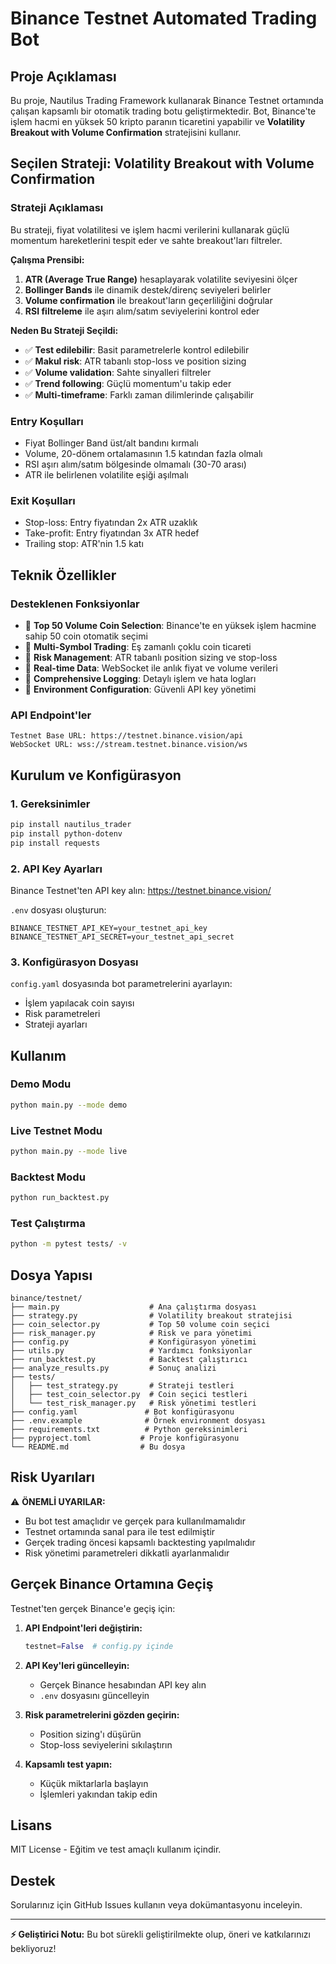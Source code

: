 # Binance Testnet Automated Trading Bot

## Proje Açıklaması

Bu proje, Nautilus Trading Framework kullanarak Binance Testnet ortamında çalışan kapsamlı bir otomatik trading botu geliştirmektedir. Bot, Binance'te işlem hacmi en yüksek 50 kripto paranın ticaretini yapabilir ve **Volatility Breakout with Volume Confirmation** stratejisini kullanır.

## Seçilen Strateji: Volatility Breakout with Volume Confirmation

### Strateji Açıklaması
Bu strateji, fiyat volatilitesi ve işlem hacmi verilerini kullanarak güçlü momentum hareketlerini tespit eder ve sahte breakout'ları filtreler.

**Çalışma Prensibi:**
1. **ATR (Average True Range)** hesaplayarak volatilite seviyesini ölçer
2. **Bollinger Bands** ile dinamik destek/direnç seviyeleri belirler
3. **Volume confirmation** ile breakout'ların geçerliliğini doğrular
4. **RSI filtreleme** ile aşırı alım/satım seviyelerini kontrol eder

**Neden Bu Strateji Seçildi:**
- ✅ **Test edilebilir**: Basit parametrelerle kontrol edilebilir
- ✅ **Makul risk**: ATR tabanlı stop-loss ve position sizing
- ✅ **Volume validation**: Sahte sinyalleri filtreler
- ✅ **Trend following**: Güçlü momentum'u takip eder
- ✅ **Multi-timeframe**: Farklı zaman dilimlerinde çalışabilir

### Entry Koşulları
- Fiyat Bollinger Band üst/alt bandını kırmalı
- Volume, 20-dönem ortalamasının 1.5 katından fazla olmalı
- RSI aşırı alım/satım bölgesinde olmamalı (30-70 arası)
- ATR ile belirlenen volatilite eşiği aşılmalı

### Exit Koşulları
- Stop-loss: Entry fiyatından 2x ATR uzaklık
- Take-profit: Entry fiyatından 3x ATR hedef
- Trailing stop: ATR'nin 1.5 katı

## Teknik Özellikler

### Desteklenen Fonksiyonlar
- 🔸 **Top 50 Volume Coin Selection**: Binance'te en yüksek işlem hacmine sahip 50 coin otomatik seçimi
- 🔸 **Multi-Symbol Trading**: Eş zamanlı çoklu coin ticareti
- 🔸 **Risk Management**: ATR tabanlı position sizing ve stop-loss
- 🔸 **Real-time Data**: WebSocket ile anlık fiyat ve volume verileri
- 🔸 **Comprehensive Logging**: Detaylı işlem ve hata logları
- 🔸 **Environment Configuration**: Güvenli API key yönetimi

### API Endpoint'ler
```
Testnet Base URL: https://testnet.binance.vision/api
WebSocket URL: wss://stream.testnet.binance.vision/ws
```

## Kurulum ve Konfigürasyon

### 1. Gereksinimler
```bash
pip install nautilus_trader
pip install python-dotenv
pip install requests
```

### 2. API Key Ayarları
Binance Testnet'ten API key alın: https://testnet.binance.vision/

`.env` dosyası oluşturun:
```env
BINANCE_TESTNET_API_KEY=your_testnet_api_key
BINANCE_TESTNET_API_SECRET=your_testnet_api_secret
```

### 3. Konfigürasyon Dosyası
`config.yaml` dosyasında bot parametrelerini ayarlayın:
- İşlem yapılacak coin sayısı
- Risk parametreleri
- Strateji ayarları

## Kullanım

### Demo Modu
```bash
python main.py --mode demo
```

### Live Testnet Modu
```bash
python main.py --mode live
```

### Backtest Modu
```bash
python run_backtest.py
```

### Test Çalıştırma
```bash
python -m pytest tests/ -v
```

## Dosya Yapısı

```
binance/testnet/
├── main.py                    # Ana çalıştırma dosyası
├── strategy.py                # Volatility breakout stratejisi
├── coin_selector.py           # Top 50 volume coin seçici
├── risk_manager.py            # Risk ve para yönetimi
├── config.py                  # Konfigürasyon yönetimi
├── utils.py                   # Yardımcı fonksiyonlar
├── run_backtest.py            # Backtest çalıştırıcı
├── analyze_results.py         # Sonuç analizi
├── tests/
│   ├── test_strategy.py       # Strateji testleri
│   ├── test_coin_selector.py  # Coin seçici testleri
│   └── test_risk_manager.py   # Risk yönetimi testleri
├── config.yaml               # Bot konfigürasyonu
├── .env.example              # Örnek environment dosyası
├── requirements.txt          # Python gereksinimleri
├── pyproject.toml           # Proje konfigürasyonu
└── README.md                # Bu dosya
```

## Risk Uyarıları

⚠️ **ÖNEMLİ UYARILAR:**
- Bu bot test amaçlıdır ve gerçek para kullanılmamalıdır
- Testnet ortamında sanal para ile test edilmiştir
- Gerçek trading öncesi kapsamlı backtesting yapılmalıdır
- Risk yönetimi parametreleri dikkatli ayarlanmalıdır

## Gerçek Binance Ortamına Geçiş

Testnet'ten gerçek Binance'e geçiş için:

1. **API Endpoint'leri değiştirin:**
   ```python
   testnet=False  # config.py içinde
   ```

2. **API Key'leri güncelleyin:**
   - Gerçek Binance hesabından API key alın
   - `.env` dosyasını güncelleyin

3. **Risk parametrelerini gözden geçirin:**
   - Position sizing'ı düşürün
   - Stop-loss seviyelerini sıkılaştırın

4. **Kapsamlı test yapın:**
   - Küçük miktarlarla başlayın
   - İşlemleri yakından takip edin

## Lisans

MIT License - Eğitim ve test amaçlı kullanım içindir.

## Destek

Sorularınız için GitHub Issues kullanın veya dokümantasyonu inceleyin.

---
**⚡ Geliştirici Notu:** Bu bot sürekli geliştirilmekte olup, öneri ve katkılarınızı bekliyoruz!
